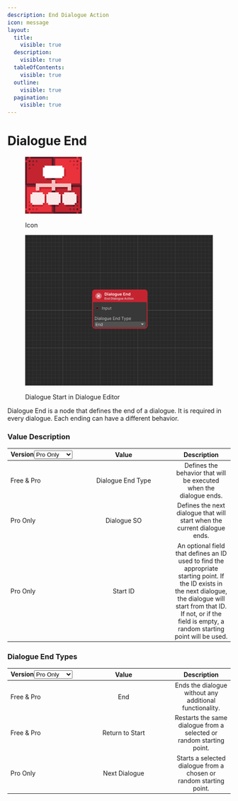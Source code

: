 ```yaml
---
description: End Dialogue Action
icon: message
layout:
  title:
    visible: true
  description:
    visible: true
  tableOfContents:
    visible: true
  outline:
    visible: true
  pagination:
    visible: true
---
```


# Dialogue End

<div><figure><img src="../../.gitbook/assets/MT_Node_End_Gizmo.png" alt="" width="128"><figcaption><p>Icon</p></figcaption></figure> <figure><img src="../../.gitbook/assets/Graph_End.png" alt="" width="563"><figcaption><p>Dialogue Start in Dialogue Editor</p></figcaption></figure></div>

Dialogue End is a node that defines the end of a dialogue. It is required in every dialogue. Each ending can have a different behavior.

### Value Description

<table><thead><tr><th width="140">Version<select><option value="q61LGWc31ps3" label="Pro Only" color="blue"></option><option value="JI4hjq2wdjYx" label="Free &#x26; Pro" color="blue"></option></select></th><th width="203" align="center">Value</th><th align="center">Description</th></tr></thead><tbody><tr><td><span data-option="JI4hjq2wdjYx">Free &#x26; Pro</span></td><td align="center">Dialogue End Type</td><td align="center">Defines the behavior that will be executed when the dialogue ends.</td></tr><tr><td><span data-option="q61LGWc31ps3">Pro Only</span></td><td align="center">Dialogue SO</td><td align="center">Defines the next dialogue that will start when the current dialogue ends.</td></tr><tr><td><span data-option="q61LGWc31ps3">Pro Only</span></td><td align="center">Start ID</td><td align="center">An optional field that defines an ID used to find the appropriate starting point. If the ID exists in the next dialogue, the dialogue will start from that ID. If not, or if the field is empty, a random starting point will be used.</td></tr></tbody></table>

### Dialogue End Types

<table><thead><tr><th width="140">Version<select><option value="q61LGWc31ps3" label="Pro Only" color="blue"></option><option value="JI4hjq2wdjYx" label="Free &#x26; Pro" color="blue"></option></select></th><th width="203" align="center">Value</th><th align="center">Description</th></tr></thead><tbody><tr><td><span data-option="JI4hjq2wdjYx">Free &#x26; Pro</span></td><td align="center">End</td><td align="center">Ends the dialogue without any additional functionality.</td></tr><tr><td><span data-option="JI4hjq2wdjYx">Free &#x26; Pro</span></td><td align="center">Return to Start</td><td align="center">Restarts the same dialogue from a selected or random starting point.</td></tr><tr><td><span data-option="q61LGWc31ps3">Pro Only</span></td><td align="center">Next Dialogue</td><td align="center">Starts a selected dialogue from a chosen or random starting point.</td></tr></tbody></table>
